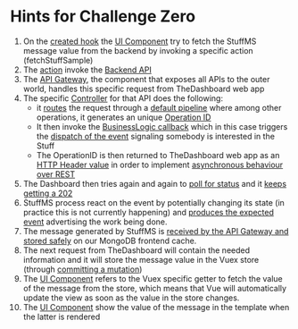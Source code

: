 # Hints for Challenge Zero

1. On the [created hook](https://vuejs.org/v2/guide/instance.html#Lifecycle-Diagram) the [UI Component](https://github.com/DanskeBank/MicroEvent/blob/724edef9f3cbbe2cfa9bd654f219c73d611dcddb/TheDashboard/src/components/Header.vue#L55) try to fetch the StuffMS message value from the backend by invoking a specific action (fetchStuffSample)
1. The [action](https://github.com/DanskeBank/MicroEvent/blob/724edef9f3cbbe2cfa9bd654f219c73d611dcddb/TheDashboard/src/store/modules/mod_statistics.js#L24) invoke the [Backend API](https://github.com/DanskeBank/MicroEvent/blob/724edef9f3cbbe2cfa9bd654f219c73d611dcddb/TheDashboard/src/api/businessData.js#L10)
1. The [API Gateway](https://github.com/DanskeBank/MicroEvent/blob/724edef9f3cbbe2cfa9bd654f219c73d611dcddb/APIGateway/api/swagger/swagger.yaml#L42), the component that exposes all APIs to the outer world, handles this specific request from TheDashboard web app
1. The specific [Controller](https://github.com/DanskeBank/MicroEvent/blob/724edef9f3cbbe2cfa9bd654f219c73d611dcddb/APIGateway/api/controllers/stuff.js#L18) for that API does the following:
    * it [routes](https://github.com/DanskeBank/MicroEvent/blob/724edef9f3cbbe2cfa9bd654f219c73d611dcddb/APIGateway/api/helpers/async.js#L15) the request through a [default pipeline](https://github.com/DanskeBank/MicroEvent/blob/724edef9f3cbbe2cfa9bd654f219c73d611dcddb/APIGateway/api/helpers/defaultPipe.js#L50) where among other operations, it generates an unique [Operation ID](https://github.com/DanskeBank/MicroEvent/blob/724edef9f3cbbe2cfa9bd654f219c73d611dcddb/APIGateway/api/helpers/defaultPipe.js#L9)
    * It then invoke the [BusinessLogic callback](https://github.com/DanskeBank/MicroEvent/blob/724edef9f3cbbe2cfa9bd654f219c73d611dcddb/APIGateway/api/helpers/defaultPipe.js#L58) which in this case triggers the [dispatch of the event](https://github.com/DanskeBank/MicroEvent/blob/724edef9f3cbbe2cfa9bd654f219c73d611dcddb/APIGateway/api/controllers/stuff.js#L22) signaling somebody is interested in the Stuff
    * The OperationID is then returned to TheDashboard web app as an [HTTP Header value](https://github.com/DanskeBank/MicroEvent/blob/724edef9f3cbbe2cfa9bd654f219c73d611dcddb/APIGateway/api/helpers/async.js#L24) in order to implement [asynchronous behaviour over REST](http://restcookbook.com/Resources/asynchroneous-operations/)
1. The Dashboard then tries again and again to [poll for status](https://github.com/DanskeBank/MicroEvent/blob/724edef9f3cbbe2cfa9bd654f219c73d611dcddb/TheDashboard/src/utilities/httpHandler.js#L13) and it [keeps getting a 202](https://github.com/DanskeBank/MicroEvent/blob/724edef9f3cbbe2cfa9bd654f219c73d611dcddb/APIGateway/api/helpers/async.js#L47)
1. StuffMS process react on the event by potentially changing its state (in practice this is not currently happening) and [produces the expected event](https://github.com/DanskeBank/MicroEvent/blob/724edef9f3cbbe2cfa9bd654f219c73d611dcddb/StuffMS/src/utilities/rabbitmq.js#L69) advertising the work being done.
1. The message generated by StuffMS is [received by the API Gateway and stored safely](https://github.com/DanskeBank/MicroEvent/blob/724edef9f3cbbe2cfa9bd654f219c73d611dcddb/APIGateway/utilities/rabbitmq.js#L68) on our MongoDB frontend cache.
1. The next request from TheDashboard will contain the needed information and it will store the message value in the Vuex store (through [committing a mutation](https://github.com/DanskeBank/MicroEvent/blob/724edef9f3cbbe2cfa9bd654f219c73d611dcddb/TheDashboard/src/store/modules/mod_statistics.js#L52))
1. The [UI Component](https://github.com/DanskeBank/MicroEvent/blob/724edef9f3cbbe2cfa9bd654f219c73d611dcddb/TheDashboard/src/components/Header.vue#L48) refers to the Vuex specific getter to fetch the value of the message from the store, which means that Vue will automatically update the view as soon as the value in the store changes.
1. The [UI Component](https://github.com/DanskeBank/MicroEvent/blob/724edef9f3cbbe2cfa9bd654f219c73d611dcddb/TheDashboard/src/components/Header.vue#L10) show the value of the message in the template when the latter is rendered
